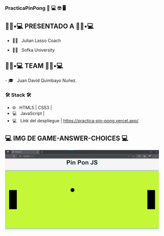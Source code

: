 ### PracticaPinPong 👋 💻 🤓 🖥


<h2> 👨🏻•💻  PRESENTADO A 👨🏻•💻 </h2>

- 👨‍💻 &nbsp; Julian Lasso Coach 

- 👨‍💻 &nbsp; Sofka University 

<h2> 👨🏻•💻  TEAM 👨🏻•💻 </h2>
- 🎓 &nbsp; Juan David Quimbayo Nuñez.


<h3>🛠 Stack 🛠 </h3>

- 🌐 &nbsp; HTML5 | CSS3 |
- 💻 &nbsp; JavaScript |
- 💻 &nbsp; Link del despliegue | <a> https://practica-pin-pong.vercel.app/ </a>


<h2>💻 IMG DE GAME-ANSWER-CHOICES 💻</h2>

<img src="https://github.com/JDQN/PracticaPinPong/blob/main/ima.jpeg" />

